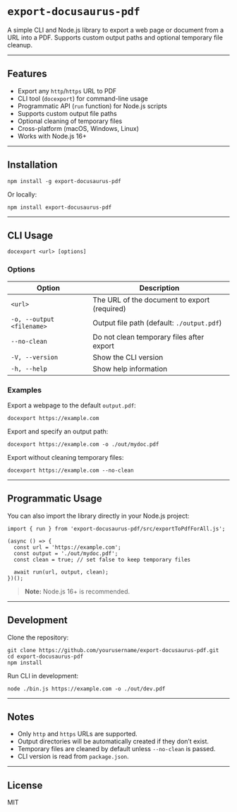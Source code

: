 # `export-docusaurus-pdf`

A simple CLI and Node.js library to export a web page or document from a URL into a PDF. Supports custom output paths and optional temporary file cleanup.

------

## Features

- Export any `http`/`https` URL to PDF
- CLI tool (`docexport`) for command-line usage
- Programmatic API (`run` function) for Node.js scripts
- Supports custom output file paths
- Optional cleaning of temporary files
- Cross-platform (macOS, Windows, Linux)
- Works with Node.js 16+

------

## Installation

```
npm install -g export-docusaurus-pdf
```

Or locally:

```
npm install export-docusaurus-pdf
```

------

## CLI Usage

```
docexport <url> [options]
```

### Options

| Option                    | Description                                  |
| ------------------------- | -------------------------------------------- |
| `<url>`                   | The URL of the document to export (required) |
| `-o, --output <filename>` | Output file path (default: `./output.pdf`)   |
| `--no-clean`              | Do not clean temporary files after export    |
| `-V, --version`           | Show the CLI version                         |
| `-h, --help`              | Show help information                        |

### Examples

Export a webpage to the default `output.pdf`:

```
docexport https://example.com
```

Export and specify an output path:

```
docexport https://example.com -o ./out/mydoc.pdf
```

Export without cleaning temporary files:

```
docexport https://example.com --no-clean
```

------

## Programmatic Usage

You can also import the library directly in your Node.js project:

```
import { run } from 'export-docusaurus-pdf/src/exportToPdfForAll.js';

(async () => {
  const url = 'https://example.com';
  const output = './out/mydoc.pdf';
  const clean = true; // set false to keep temporary files

  await run(url, output, clean);
})();
```

> **Note:** Node.js 16+ is recommended.

------

## Development

Clone the repository:

```
git clone https://github.com/yourusername/export-docusaurus-pdf.git
cd export-docusaurus-pdf
npm install
```

Run CLI in development:

```
node ./bin.js https://example.com -o ./out/dev.pdf
```

------

## Notes

- Only `http` and `https` URLs are supported.
- Output directories will be automatically created if they don’t exist.
- Temporary files are cleaned by default unless `--no-clean` is passed.
- CLI version is read from `package.json`.

------

## License

MIT
